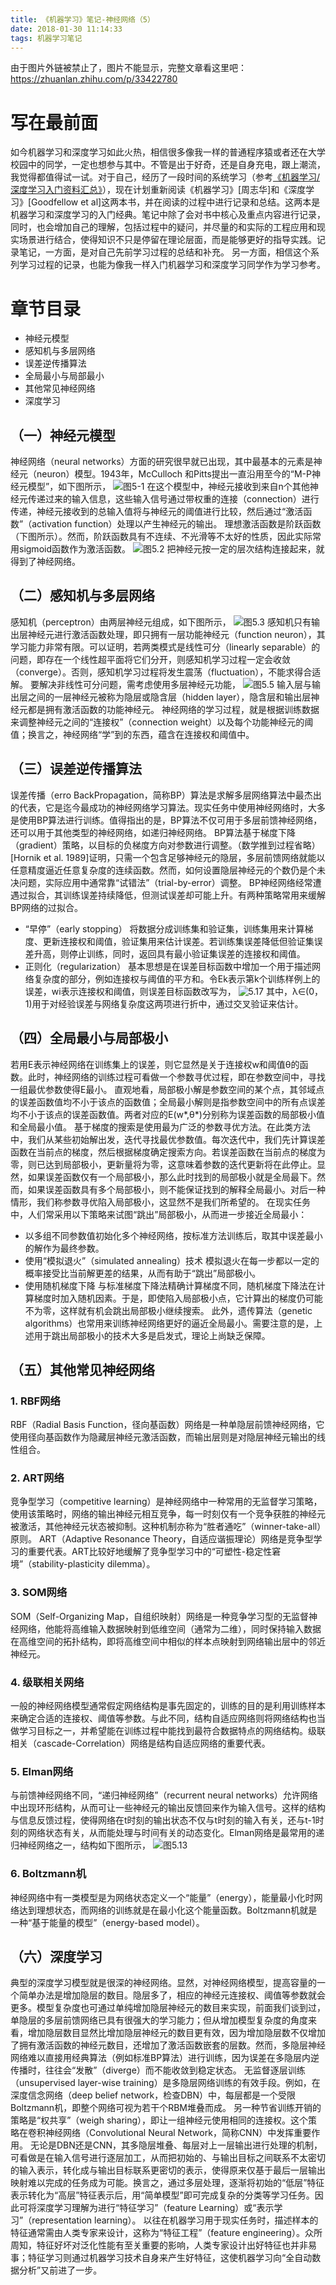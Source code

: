 ```yaml
---
title: 《机器学习》笔记-神经网络（5）
date: 2018-01-30 11:14:33
tags: 机器学习笔记
---
```

由于图片外链被禁止了，图片不能显示，完整文章看这里吧：<https://zhuanlan.zhihu.com/p/33422780>

# 写在最前面
如今机器学习和深度学习如此火热，相信很多像我一样的普通程序猿或者还在大学校园中的同学，一定也想参与其中。不管是出于好奇，还是自身充电，跟上潮流，我觉得都值得试一试。对于自己，经历了一段时间的系统学习（参考[《机器学习/深度学习入门资料汇总》](https://zhuanlan.zhihu.com/p/30980999)），现在计划重新阅读《机器学习》[周志华]和《深度学习》[Goodfellow et al]这两本书，并在阅读的过程中进行记录和总结。这两本是机器学习和深度学习的入门经典。笔记中除了会对书中核心及重点内容进行记录，同时，也会增加自己的理解，包括过程中的疑问，并尽量的和实际的工程应用和现实场景进行结合，使得知识不只是停留在理论层面，而是能够更好的指导实践。记录笔记，一方面，是对自己先前学习过程的总结和补充。 另一方面，相信这个系列学习过程的记录，也能为像我一样入门机器学习和深度学习同学作为学习参考。

# 章节目录

* 神经元模型
* 感知机与多层网络
* 误差逆传播算法
* 全局最小与局部最小
* 其他常见神经网络
* 深度学习

## （一）神经元模型
神经网络（neural networks）方面的研究很早就已出现，其中最基本的元素是神经元（neuron）模型。1943年，McCulloch 和Pitts提出一直沿用至今的“M-P神经元模型”，如下图所示，
![图5-1](http://upload-images.jianshu.io/upload_images/4905018-7d4f0b9225375513.png?imageMogr2/auto-orient/strip%7CimageView2/2/w/1240)
在这个模型中，神经元接收到来自n个其他神经元传递过来的输入信息，这些输入信号通过带权重的连接（connection）进行传递，神经元接收到的总输入值将与神经元的阈值进行比较，然后通过“激活函数”（activation function）处理以产生神经元的输出。
理想激活函数是阶跃函数（下图所示）。然而，阶跃函数具有不连续、不光滑等不太好的性质，因此实际常用sigmoid函数作为激活函数。
![图5.2](http://upload-images.jianshu.io/upload_images/4905018-76644a7217042923.png?imageMogr2/auto-orient/strip%7CimageView2/2/w/1240)
把神经元按一定的层次结构连接起来，就得到了神经网络。

## （二）感知机与多层网络
感知机（perceptron）由两层神经元组成，如下图所示，
![图5.3](http://upload-images.jianshu.io/upload_images/4905018-7b10568f632d9939.png?imageMogr2/auto-orient/strip%7CimageView2/2/w/1240)
感知机只有输出层神经元进行激活函数处理，即只拥有一层功能神经元（function neuron），其学习能力非常有限。可以证明，若两类模式是线性可分（linearly separable）的问题，即存在一个线性超平面将它们分开，则感知机学习过程一定会收敛（converge）。否则，感知机学习过程将发生震荡（fluctuation），不能求得合适解。
要解决非线性可分问题，需考虑使用多层神经元功能，
![图5.5](http://upload-images.jianshu.io/upload_images/4905018-15c2291a90bcaee3.png?imageMogr2/auto-orient/strip%7CimageView2/2/w/1240)
输入层与输出层之间的一层神经元被称为隐层或隐含层（hidden layer），隐含层和输出层神经元都是拥有激活函数的功能神经元。
神经网络的学习过程，就是根据训练数据来调整神经元之间的“连接权”（connection weight）以及每个功能神经元的阈值；换言之，神经网络“学”到的东西，蕴含在连接权和阈值中。

## （三）误差逆传播算法
误差传播（erro BackPropagation，简称BP）算法是求解多层网络算法中最杰出的代表，它是迄今最成功的神经网络学习算法。现实任务中使用神经网络时，大多是使用BP算法进行训练。值得指出的是，BP算法不仅可用于多层前馈神经网络，还可以用于其他类型的神经网络，如递归神经网络。
BP算法基于梯度下降（gradient）策略，以目标的负梯度方向对参数进行调整。（数学推到过程省略）
[Hornik et al. 1989]证明，只需一个包含足够神经元的隐层，多层前馈网络就能以任意精度逼近任意复杂度的连续函数。然而，如何设置隐层神经元的个数仍是个未决问题，实际应用中通常靠“试错法”（trial-by-error）调整。
BP神经网络经常遭遇过拟合，其训练误差持续降低，但测试误差却可能上升。有两种策略常用来缓解BP网络的过拟合。

* “早停”（early stopping）
将数据分成训练集和验证集，训练集用来计算梯度、更新连接权和阈值，验证集用来估计误差。若训练集误差降低但验证集误差升高，则停止训练，同时，返回具有最小验证集误差的连接权和阈值。
* 正则化（regularization）
基本思想是在误差目标函数中增加一个用于描述网络复杂度的部分，例如连接权与阈值的平方和。令Ek表示第k个训练样例上的误差，wi表示连接权和阈值，则误差目标函数改写为，
![5.17](http://upload-images.jianshu.io/upload_images/4905018-60c9bcbf1bd6d8e2.png?imageMogr2/auto-orient/strip%7CimageView2/2/w/1240)
其中，λ∈(0，1)用于对经验误差与网络复杂度这两项进行折中，通过交叉验证来估计。

## （四）全局最小与局部极小
若用E表示神经网络在训练集上的误差，则它显然是关于连接权w和阈值θ的函数。此时，神经网络的训练过程可看做一个参数寻优过程，即在参数空间中，寻找一组最优参数使得E最小。
直观地看，局部极小解是参数空间的某个点，其邻域点的误差函数值均不小于该点的函数值；全局最小解则是指参数空间中的所有点误差均不小于该点的误差函数值。两者对应的E(w*,θ*)分别称为误差函数的局部极小值和全局最小值。
基于梯度的搜索是使用最为广泛的参数寻优方法。在此类方法中，我们从某些初始解出发，迭代寻找最优参数值。每次迭代中，我们先计算误差函数在当前点的梯度，然后根据梯度确定搜索方向。若误差函数在当前点的梯度为零，则已达到局部极小，更新量将为零，这意味着参数的迭代更新将在此停止。显然，如果误差函数仅有一个局部极小，那么此时找到的局部极小就是全局最下。然而，如果误差函数具有多个局部极小，则不能保证找到的解释全局最小。对后一种情形，我们称参数寻优陷入局部极小，这显然不是我们所希望的。
在现实任务中，人们常采用以下策略来试图“跳出”局部极小，从而进一步接近全局最小：
* 以多组不同参数值初始化多个神经网络，按标准方法训练后，取其中误差最小的解作为最终参数。
* 使用“模拟退火”（simulated annealing）技术
模拟退火在每一步都以一定的概率接受比当前解更差的结果，从而有助于“跳出”局部极小。
* 使用随机梯度下降
与标准梯度下降法精确计算梯度不同，随机梯度下降法在计算梯度时加入随机因素。于是，即使陷入局部极小点，它计算出的梯度仍可能不为零，这样就有机会跳出局部极小继续搜索。
此外，遗传算法（genetic algorithms）也常用来训练神经网络更好的逼近全局最小。需要注意的是，上述用于跳出局部极小的技术大多是启发式，理论上尚缺乏保障。

## （五）其他常见神经网络

### 1. RBF网络
RBF（Radial Basis Function，径向基函数）网络是一种单隐层前馈神经网络，它使用径向基函数作为隐藏层神经元激活函数，而输出层则是对隐层神经元输出的线性组合。

### 2. ART网络
竞争型学习（competitive learning）是神经网络中一种常用的无监督学习策略，使用该策略时，网络的输出神经元相互竞争，每一时刻仅有一个竞争获胜的神经元被激活，其他神经元状态被抑制。这种机制亦称为“胜者通吃”（winner-take-all）原则。
ART（Adaptive Resonance Theory，自适应谐振理论）网络是竞争型学习的重要代表。ART比较好地缓解了竞争型学习中的“可塑性-稳定性窘境”（stability-plasticity dilemma）。

### 3. SOM网络
SOM（Self-Organizing Map，自组织映射）网络是一种竞争学习型的无监督神经网络，他能将高维输入数据映射到低维空间（通常为二维），同时保持输入数据在高维空间的拓扑结构，即将高维空间中相似的样本点映射到网络输出层中的邻近神经元。

### 4. 级联相关网络
一般的神经网络模型通常假定网络结构是事先固定的，训练的目的是利用训练样本来确定合适的连接权、阈值等参数。与此不同，结构自适应网络则将网络结构也当做学习目标之一，并希望能在训练过程中能找到最符合数据特点的网络结构。级联相关（cascade-Correlation）网络是结构自适应网络的重要代表。

### 5. Elman网络
与前馈神经网络不同，“递归神经网络”（recurrent neural networks）允许网络中出现环形结构，从而可让一些神经元的输出反馈回来作为输入信号。这样的结构与信息反馈过程，使得网络在t时刻的输出状态不仅与t时刻的输入有关，还与t-1时刻的网络状态有关，从而能处理与时间有关的动态变化。Elman网络是最常用的递归神经网络之一，结构如下图所示，
![图5.13](http://upload-images.jianshu.io/upload_images/4905018-be7be7fa5b76cdd5.png?imageMogr2/auto-orient/strip%7CimageView2/2/w/1240)

### 6. Boltzmann机
神经网络中有一类模型是为网络状态定义一个“能量”（energy），能量最小化时网络达到理想状态，而网络的训练就是在最小化这个能量函数。Boltzmann机就是一种“基于能量的模型”（energy-based model）。

## （六）深度学习
典型的深度学习模型就是很深的神经网络。显然，对神经网络模型，提高容量的一个简单办法是增加隐层的数目。隐层多了，相应的神经元连接权、阈值等参数就会更多。模型复杂度也可通过单纯增加隐层神经元的数目来实现，前面我们谈到过，单隐层的多层前馈网络已具有很强大的学习能力；但从增加模型复杂度的角度来看，增加隐层数目显然比增加隐层神经元的数目更有效，因为增加隐层数不仅增加了拥有激活函数的神经元数目，还增加了激活函数嵌套的层数。然而，多隐层神经网络难以直接用经典算法（例如标准BP算法）进行训练，因为误差在多隐层内逆传播时，往往会“发散”（diverge）而不能收敛到稳定状态。
无监督逐层训练（unsupervised layer-wise training）是多隐层网络训练的有效手段。例如，在深度信念网络（deep belief network，检查DBN）中，每层都是一个受限Boltzmann机，即整个网络可视为若干个RBM堆叠而成。
另一种节省训练开销的策略是“权共享”（weigh sharing），即让一组神经元使用相同的连接权。这个策略在卷积神经网络（Convolutional Neural Network，简称CNN）中发挥重要作用。
无论是DBN还是CNN，其多隐层堆叠、每层对上一层输出进行处理的机制，可看做是在输入信号进行逐层加工，从而把初始的、与输出目标之间联系不太密切的输入表示，转化成与输出目标联系更密切的表示，使得原来仅基于最后一层输出映射难以完成的任务成为可能。换言之，通过多层处理，逐渐将初始的“低层”特征表示转化为“高层”特征表示后，用“简单模型”即可完成复杂的分类等学习任务。因此可将深度学习理解为进行“特征学习”（feature Learning）或“表示学习”（representation learning）。
以往在机器学习用于现实任务时，描述样本的特征通常需由人类专家来设计，这称为“特征工程”（feature engineering）。众所周知，特征好坏对泛化性能有至关重要的影响，人类专家设计出好特征也并非易事；特征学习则通过机器学习技术自身来产生好特征，这使机器学习向“全自动数据分析”又前进了一步。









